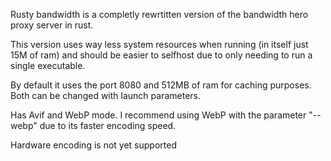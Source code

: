 Rusty bandwidth is a completly rewrtitten version of the bandwidth hero proxy server in rust.

This version uses way less system resources when running (in itself just 15M of ram) and should be easier to selfhost due to only needing to run a single executable.

By default it uses the port 8080 and 512MB of ram for caching purposes. Both can be changed with launch parameters.

Has Avif and WebP mode. I recommend using WebP with the parameter "--webp" due to its faster encoding speed.

Hardware encoding is not yet supported
